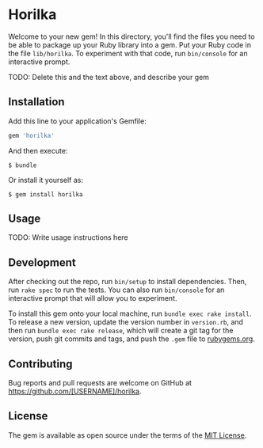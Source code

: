 # Horilka

Welcome to your new gem! In this directory, you'll find the files you need to be able to package up your Ruby library into a gem. Put your Ruby code in the file `lib/horilka`. To experiment with that code, run `bin/console` for an interactive prompt.

TODO: Delete this and the text above, and describe your gem

## Installation

Add this line to your application's Gemfile:

```ruby
gem 'horilka'
```

And then execute:

    $ bundle

Or install it yourself as:

    $ gem install horilka

## Usage

TODO: Write usage instructions here

## Development

After checking out the repo, run `bin/setup` to install dependencies. Then, run `rake spec` to run the tests. You can also run `bin/console` for an interactive prompt that will allow you to experiment.

To install this gem onto your local machine, run `bundle exec rake install`. To release a new version, update the version number in `version.rb`, and then run `bundle exec rake release`, which will create a git tag for the version, push git commits and tags, and push the `.gem` file to [rubygems.org](https://rubygems.org).

## Contributing

Bug reports and pull requests are welcome on GitHub at https://github.com/[USERNAME]/horilka.


## License

The gem is available as open source under the terms of the [MIT License](http://opensource.org/licenses/MIT).

